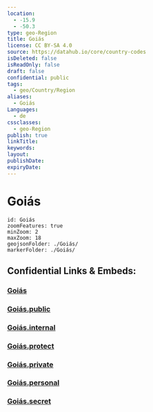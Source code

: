 ```yaml
---
location:
  - -15.9
  - -50.3
type: geo-Region
title: Goiás
license: CC BY-SA 4.0
source: https://datahub.io/core/country-codes
isDeleted: false
isReadOnly: false
draft: false
confidential: public
tags:
  - geo/Country/Region
aliases:
  - Goiás
Languages:
  - de
cssclasses:
  - geo-Region
publish: true
linkTitle:
keywords:
layout:
publishDate:
expiryDate:
---
```


# Goiás

```leaflet
id: Goiás
zoomFeatures: true 
minZoom: 2 
maxZoom: 18
geojsonFolder: ./Goiás/
markerFolder: ./Goiás/
```


## Confidential Links & Embeds: 

### [Goiás](/_Standards/Earth/Continent/America~South/Brazil/states~Brazil/Goiás.md) 

### [Goiás.public](/_public/Earth/Continent/America~South/Brazil/states~Brazil/Goiás.public.md) 

### [Goiás.internal](/_internal/Earth/Continent/America~South/Brazil/states~Brazil/Goiás.internal.md) 

### [Goiás.protect](/_protect/Earth/Continent/America~South/Brazil/states~Brazil/Goiás.protect.md) 

### [Goiás.private](/_private/Earth/Continent/America~South/Brazil/states~Brazil/Goiás.private.md) 

### [Goiás.personal](/_personal/Earth/Continent/America~South/Brazil/states~Brazil/Goiás.personal.md) 

### [Goiás.secret](/_secret/Earth/Continent/America~South/Brazil/states~Brazil/Goiás.secret.md)

